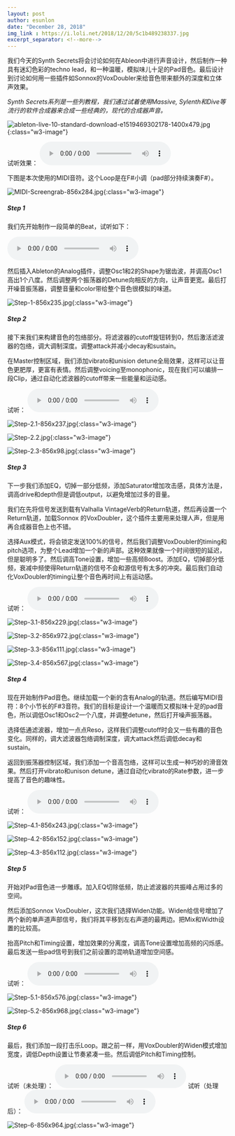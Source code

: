 ```yaml
---
layout: post
author: esunlon
date: "December 28, 2018"
img_link : https://i.loli.net/2018/12/20/5c1b489238337.jpg
excerpt_separator: <!--more-->
---
```

我们今天的Synth Secrets将会讨论如何在Ableon中进行声音设计，然后制作一种具有迷幻色彩的techno lead，和一种温暖，模拟味儿十足的Pad音色。最后设计到讨论如何用一些插件如Sonnox的VoxDoubler来给音色带来额外的深度和立体声效果。

*Synth Secrets系列是一些列教程，我们通过试着使用Massive, Sylenth和Dive等流行的软件合成器来合成一些经典的，现代的合成器声音。*

![ableton-live-10-standard-download-e1519469302178-1400x479.jpg](https://i.loli.net/2018/12/28/5c25d253e2a9a.jpg){:class="w3-image"}

试听效果：
<audio src="https://f.cangg.cn:82/data/201812281546123562.mp3" controls="controls">  </audio>

下图是本次使用的MIDI音符。这个Loop是在F#小调（pad部分持续演奏F#）。

![MIDI-Screengrab-856x284.jpg](https://i.loli.net/2018/12/28/5c25d253bd479.jpg){:class="w3-image"}

##### Step 1

我们先开始制作一段简单的Beat，试听如下：

<audio src="https://f.cangg.cn:82/data/201812281546444762.mp3" controls="controls">  </audio>

然后插入Ableton的Analog插件，调整Osc1和2的Shape为锯齿波，并调高Osc1高出1个八度。然后调整两个振荡器的Detune向相反的方向，让声音更宽。最后打开噪音振荡器，调整音量和color带给整个音色很模拟的味道。

![Step-1-856x235.jpg](https://i.loli.net/2018/12/28/5c25d253c2d2e.jpg){:class="w3-image"}

##### Step 2

接下来我们来构建音色的包络部分。将滤波器的cutoff旋钮转到0，然后激活滤波器的包络，调大调制深度。调整attack并减小decay和sustain。

在Master控制区域，我们添加vibrato和unision detune全局效果，这样可以让音色更肥厚，更富有表情。然后调整voicing至monophonic，现在我们可以编排一段Clip，通过自动化滤波器的cutoff带来一些能量和运动感。

试听：
<audio src="https://f.cangg.cn:82/data/201812281547031685.mp3" controls="controls">  </audio>

![Step-2.1-856x237.jpg](https://i.loli.net/2018/12/28/5c25d253c399a.jpg){:class="w3-image"}

![Step-2.2.jpg](https://i.loli.net/2018/12/28/5c25d253e123b.jpg){:class="w3-image"}

![Step-2.3-856x98.jpg](https://i.loli.net/2018/12/28/5c25d253a045a.jpg){:class="w3-image"}

##### Step 3

下一步我们添加EQ，切掉一部分低频，添加Saturator增加攻击感，具体方法是，调高drive和depth但是调低output，以避免增加过多的音量。

我们在先将信号发送到载有Valhalla VintageVerb的Return轨道，然后再设置一个Return轨道，加载Sonnox 的VoxDoubler，这个插件主要用来处理人声，但是用再合成器音色上也不错。

选择Aux模式，将会锁定发送100%的信号，然后我们调整VoxDoubler的timing和pitch选项，为整个Lead增加一个新的声部。这种效果就像一个时间很短的延迟，但是聪明多了。然后调高Tone设置，增加一些高频Boost。添加EQ，切掉部分低频，衰减中频使得Return轨道的信号不会和源信号有太多的冲突。最后我们自动化VoxDoubler的timing让整个音色再时间上有运动感。

试听：
<audio src="https://f.cangg.cn:82/data/201812281554571598.mp3" controls="controls">  </audio>

![Step-3.1-856x229.jpg](https://i.loli.net/2018/12/28/5c25d253c188a.jpg){:class="w3-image"}

![Step-3.2-856x972.jpg](https://i.loli.net/2018/12/28/5c25d253e032e.jpg){:class="w3-image"}

![Step-3.3-856x111.jpg](https://i.loli.net/2018/12/28/5c25d253b5294.jpg){:class="w3-image"}

![Step-3.4-856x567.jpg](https://i.loli.net/2018/12/28/5c25d253db9a6.jpg){:class="w3-image"}

##### Step 4

现在开始制作Pad音色。继续加载一个新的含有Analog的轨道。然后编写MIDI音符：8个小节长的F#3音符。我们的目标是设计一个温暖而又模拟味十足的pad音色，所以调低Osc1和Osc2一个八度，并调整detune，然后打开噪声振荡器。

选择低通滤波器，增加一点点Reso，这样我们调整cutoff时会又一些有趣的音色变化。同样的，调大滤波器包络调制深度，调大attack然后调低decay和sustain。

返回到振荡器控制区域，我们添加一个音高包络，这样可以生成一种巧妙的滑音效果。然后打开vibrato和unison detune，通过自动化vibrato的Rate参数，进一步提高了音色的趣味性。

试听：
<audio src="https://f.cangg.cn:82/data/201812281555211469.mp3" controls="controls">  </audio>

![Step-4.1-856x243.jpg](https://i.loli.net/2018/12/28/5c25d2640ec41.jpg){:class="w3-image"}

![Step-4.2-856x152.jpg](https://i.loli.net/2018/12/28/5c25d264048ee.jpg){:class="w3-image"}

![Step-4.3-856x112.jpg](https://i.loli.net/2018/12/28/5c25d264066e3.jpg){:class="w3-image"}

##### Step 5

开始对Pad音色进一步雕琢。加入EQ切除低频，防止滤波器的共振峰占用过多的空间。

然后添加Sonnox VoxDoubler，这次我们选择Widen功能。Widen给信号增加了两个新的单声道声部信号，我们将其平移到左右声道的最两边。把Mix和Width设置的比较高。

抬高Pitch和Timing设置，增加效果的分离度，调高Tone设置增加高频的闪烁感。最后发送一些pad信号到我们之前设置的混响轨道增加空间感。

试听：
<audio src="https://f.cangg.cn:82/data/201812281555456380.mp3" controls="controls">  </audio>

![Step-5.1-856x576.jpg](https://i.loli.net/2018/12/28/5c25d26427d77.jpg){:class="w3-image"}

![Step-5.2-856x968.jpg](https://i.loli.net/2018/12/28/5c25d26429cc2.jpg){:class="w3-image"}

##### Step 6

最后，我们添加一段打击乐Loop。跟之前一样，用VoxDoubler的Widen模式增加宽度，调低Depth设置让节奏紧凑一些。然后调低Pitch和Timing控制。

试听（未处理）：
<audio src="https://f.cangg.cn:82/data/201812281556019363.mp3" controls="controls">  </audio>
试听（处理后）：
<audio src="https://f.cangg.cn:82/data/201812281556337140.mp3" controls="controls">  </audio>

![Step-6-856x964.jpg](https://i.loli.net/2018/12/28/5c25d2643020f.jpg){:class="w3-image"}
